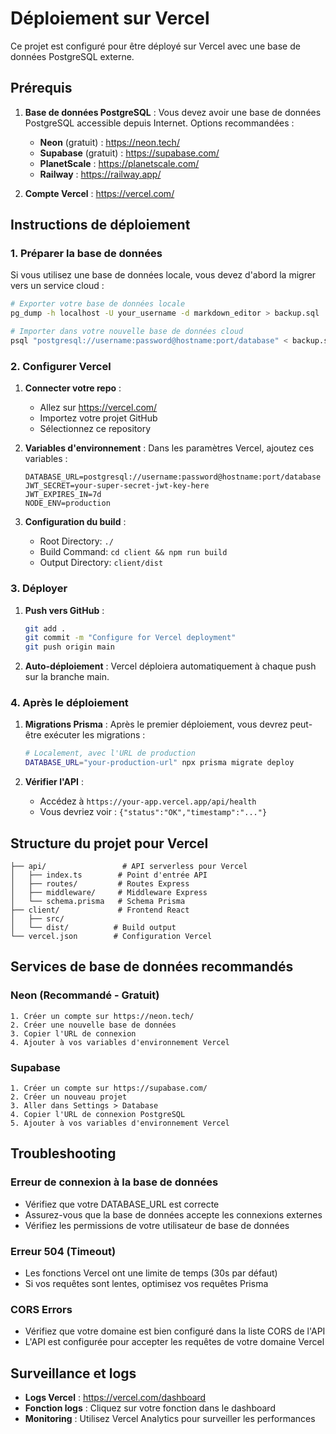 # Déploiement sur Vercel

Ce projet est configuré pour être déployé sur Vercel avec une base de données PostgreSQL externe.

## Prérequis

1. **Base de données PostgreSQL** : Vous devez avoir une base de données PostgreSQL accessible depuis Internet. Options recommandées :
   - **Neon** (gratuit) : https://neon.tech/
   - **Supabase** (gratuit) : https://supabase.com/
   - **PlanetScale** : https://planetscale.com/
   - **Railway** : https://railway.app/

2. **Compte Vercel** : https://vercel.com/

## Instructions de déploiement

### 1. Préparer la base de données

Si vous utilisez une base de données locale, vous devez d'abord la migrer vers un service cloud :

```bash
# Exporter votre base de données locale
pg_dump -h localhost -U your_username -d markdown_editor > backup.sql

# Importer dans votre nouvelle base de données cloud
psql "postgresql://username:password@hostname:port/database" < backup.sql
```

### 2. Configurer Vercel

1. **Connecter votre repo** :
   - Allez sur https://vercel.com/
   - Importez votre projet GitHub
   - Sélectionnez ce repository

2. **Variables d'environnement** :
   Dans les paramètres Vercel, ajoutez ces variables :

   ```
   DATABASE_URL=postgresql://username:password@hostname:port/database
   JWT_SECRET=your-super-secret-jwt-key-here
   JWT_EXPIRES_IN=7d
   NODE_ENV=production
   ```

3. **Configuration du build** :
   - Root Directory: `./`
   - Build Command: `cd client && npm run build`
   - Output Directory: `client/dist`

### 3. Déployer

1. **Push vers GitHub** :
   ```bash
   git add .
   git commit -m "Configure for Vercel deployment"
   git push origin main
   ```

2. **Auto-déploiement** :
   Vercel déploiera automatiquement à chaque push sur la branche main.

### 4. Après le déploiement

1. **Migrations Prisma** :
   Après le premier déploiement, vous devrez peut-être exécuter les migrations :
   ```bash
   # Localement, avec l'URL de production
   DATABASE_URL="your-production-url" npx prisma migrate deploy
   ```

2. **Vérifier l'API** :
   - Accédez à `https://your-app.vercel.app/api/health`
   - Vous devriez voir : `{"status":"OK","timestamp":"..."}`

## Structure du projet pour Vercel

```
├── api/                 # API serverless pour Vercel
│   ├── index.ts        # Point d'entrée API
│   ├── routes/         # Routes Express
│   ├── middleware/     # Middleware Express
│   └── schema.prisma   # Schema Prisma
├── client/             # Frontend React
│   ├── src/
│   └── dist/          # Build output
└── vercel.json        # Configuration Vercel
```

## Services de base de données recommandés

### Neon (Recommandé - Gratuit)
```
1. Créer un compte sur https://neon.tech/
2. Créer une nouvelle base de données
3. Copier l'URL de connexion
4. Ajouter à vos variables d'environnement Vercel
```

### Supabase
```
1. Créer un compte sur https://supabase.com/
2. Créer un nouveau projet
3. Aller dans Settings > Database
4. Copier l'URL de connexion PostgreSQL
5. Ajouter à vos variables d'environnement Vercel
```

## Troubleshooting

### Erreur de connexion à la base de données
- Vérifiez que votre DATABASE_URL est correcte
- Assurez-vous que la base de données accepte les connexions externes
- Vérifiez les permissions de votre utilisateur de base de données

### Erreur 504 (Timeout)
- Les fonctions Vercel ont une limite de temps (30s par défaut)
- Si vos requêtes sont lentes, optimisez vos requêtes Prisma

### CORS Errors
- Vérifiez que votre domaine est bien configuré dans la liste CORS de l'API
- L'API est configurée pour accepter les requêtes de votre domaine Vercel

## Surveillance et logs

- **Logs Vercel** : https://vercel.com/dashboard
- **Fonction logs** : Cliquez sur votre fonction dans le dashboard
- **Monitoring** : Utilisez Vercel Analytics pour surveiller les performances
